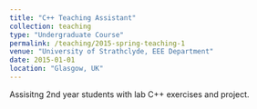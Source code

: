 ```yaml
---
title: "C++ Teaching Assistant"
collection: teaching
type: "Undergraduate Course"
permalink: /teaching/2015-spring-teaching-1
venue: "University of Strathclyde, EEE Department"
date: 2015-01-01
location: "Glasgow, UK"
---
```


Assisitng 2nd year students with lab C++ exercises and project.

